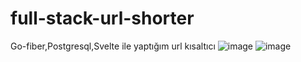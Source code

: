 # full-stack-url-shorter
Go-fiber,Postgresql,Svelte ile yaptığım url kısaltıcı
![image](https://github.com/Hasan-Kilici/full-stack-url-shorter/assets/105741983/3eb92311-6779-4b1e-85ac-897a66f94125)
![image](https://github.com/Hasan-Kilici/full-stack-url-shorter/assets/105741983/e52490fa-b822-4daa-b729-8d7a04a4ebb4)
